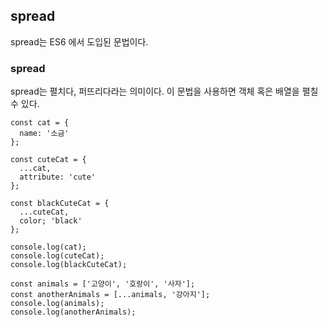 ## spread

spread는 ES6 에서 도입된 문법이다.

### spread

spread는 펼치다, 퍼뜨리다라는 의미이다. 이 문법을 사용하면 객체 혹은 배열을 펼칠 수 있다.

```
const cat = {
  name: '소금'
};

const cuteCat = {
  ...cat,
  attribute: 'cute'
};

const blackCuteCat = {
  ...cuteCat,
  color; 'black'
};

console.log(cat);
console.log(cuteCat);
console.log(blackCuteCat);
```

```
const animals = ['고양이', '호랑이', '사자'];
const anotherAnimals = [...animals, '강아지'];
console.log(animals);
console.log(anotherAnimals);
```
